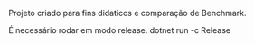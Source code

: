 Projeto criado para fins didaticos e comparação de Benchmark.

É necessário rodar em modo release.
dotnet run -c Release
